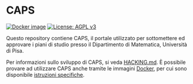 # CAPS
[![Docker image](https://github.com/Unipisa/caps/actions/workflows/docker.yml/badge.svg?branch=develop)](https://github.com/Unipisa/caps/actions/workflows/docker.yml) [![License: AGPL v3](https://img.shields.io/badge/License-AGPL%20v3-blue.svg)](https://www.gnu.org/licenses/agpl-3.0)

Questo repository contiene CAPS, il portale utilizzato per sottomettere ed approvare i piani di studio
presso il Dipartimento di Matematica, Università di Pisa.

Per informazioni sullo sviluppo di CAPS, si veda [HACKING.md](HACKING.md). È possibile provare 
ad utilizzare CAPS anche tramite le immagini [Docker](https://hub.docker.com/r/getcaps/caps), 
per cui sono disponibile [istruzioni specifiche](https://github.com/Unipisa/caps/blob/develop/docker/README.md). 

